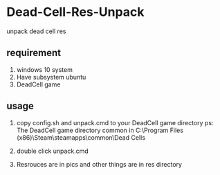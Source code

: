 # Dead-Cell-Res-Unpack
unpack dead cell res

## requirement
1. windows 10 system
2. Have subsystem ubuntu
3. DeadCell game

## usage
1. copy config.sh and unpack.cmd to your DeadCell game directory
    ps: The DeadCell game directory common in C:\Program Files (x86)\Steam\steamapps\common\Dead Cells
   
2. double click unpack.cmd
3. Resrouces are in pics and other things are in res directory
    
